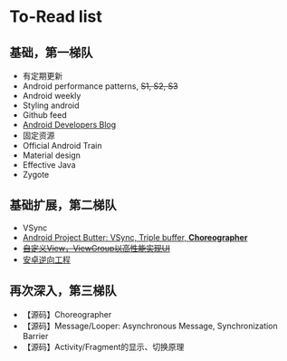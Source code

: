 # To-Read list

## 基础，第一梯队
+  有定期更新
  +  Android performance patterns, ~~S1, S2, S3~~
  +  Android weekly
  +  Styling android
  +  Github feed
  +  [Android Developers Blog](http://android-developers.blogspot.com/)
+  固定资源
  +  Official Android Train
  +  Material design
  +  Effective Java
  +  Zygote

## 基础扩展，第二梯队
+  VSync
+  [Android Project Butter: VSync, Triple buffer, **Choreographer**](http://blog.csdn.net/innost/article/details/8272867)
+  [~~自定义View，ViewGroup以高性能实现UI~~](https://medium.com/android-news/prefmatters-using-custom-views-in-android-to-improve-performance-part-1-4dc9bdd75396)
+  [安卓逆向工程](http://www.fasteque.com/android-reverse-engineering-101-part-1/)

## 再次深入，第三梯队
+  【源码】Choreographer
+  【源码】Message/Looper: Asynchronous Message, Synchronization Barrier
+  【源码】Activity/Fragment的显示、切换原理